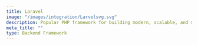 ```yaml
---
title: Laravel
image: "/images/integration/Larvelsvg.svg"
description: Popular PHP framework for building modern, scalable, and maintainable web applications.
meta_title: ""
type: Backend Framework
---
```

